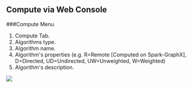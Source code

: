 
## Compute via Web Console
###Compute Menu
1. Compute Tab.
2. Algorithms type.
3. Algorithm name.
4. Algorithm's properties (e.g. R=Remote [Computed on Spark-GraphX], D=Directed, UD=Undirected, UW=Unweighted, W=Weighted)
5. Algorithm's description.

![](/assets/images/compute/compute-menu-itemized.png)
